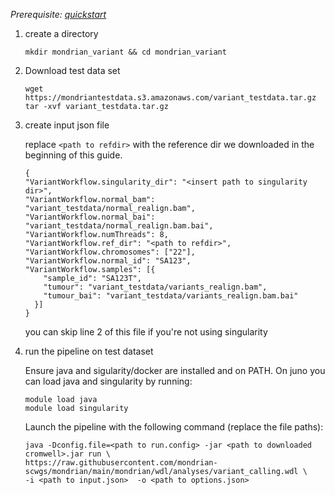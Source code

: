 

*Prerequisite: [quickstart](README.md)*


1. create a directory 
    ```
    mkdir mondrian_variant && cd mondrian_variant
    ```
2. Download test data set

    ```
    wget https://mondriantestdata.s3.amazonaws.com/variant_testdata.tar.gz
    tar -xvf variant_testdata.tar.gz
    ```

2. create input json file

    replace `<path to refdir>` with the reference dir we downloaded in the beginning of this guide.
    
    ```
    {
    "VariantWorkflow.singularity_dir": "<insert path to singularity dir>",
    "VariantWorkflow.normal_bam": "variant_testdata/normal_realign.bam",
    "VariantWorkflow.normal_bai": "variant_testdata/normal_realign.bam.bai",
    "VariantWorkflow.numThreads": 8,
    "VariantWorkflow.ref_dir": "<path to refdir>",
    "VariantWorkflow.chromosomes": ["22"],
    "VariantWorkflow.normal_id": "SA123",
    "VariantWorkflow.samples": [{
        "sample_id": "SA123T",
        "tumour": "variant_testdata/variants_realign.bam",
        "tumour_bai": "variant_testdata/variants_realign.bam.bai"
      }]
    }
    ```
    you can skip line 2 of this file if you're not using singularity 

4. run the pipeline on test dataset

    Ensure java and sigularity/docker are installed and on PATH. On juno you can load  java and singularity by running:
    
    ```
    module load java
    module load singularity
    ```
    
    Launch the pipeline with the following command (replace the file paths):
    
    ```
    java -Dconfig.file=<path to run.config> -jar <path to downloaded cromwell>.jar run \
    https://raw.githubusercontent.com/mondrian-scwgs/mondrian/main/mondrian/wdl/analyses/variant_calling.wdl \
    -i <path to input.json>  -o <path to options.json>
    ```

